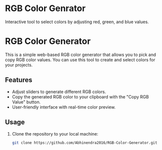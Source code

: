# RGB Color Genrator 
 Interactive tool to select colors by adjusting red, green, and blue values.
# RGB Color Generator

This is a simple web-based RGB color generator that allows you to pick and copy RGB color values. You can use this tool to create and select colors for your projects.

## Features
- Adjust sliders to generate different RGB colors.
- Copy the generated RGB color to your clipboard with the "Copy RGB Value" button.
- User-friendly interface with real-time color preview.

## Usage
1. Clone the repository to your local machine:

   ```bash
   git clone https://github.com/Abhinendra2016/RGB-Color-Generator.git
